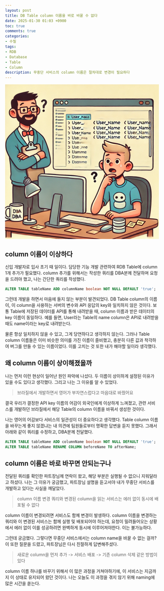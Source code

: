 ```yaml
---
layout: post
title: DB Table column 이름을 바로 바꿀 수 없다
date: 2025-01-30 01:03 +0900
toc: true
comments: true
categories:
- 수필
tags:
- RDB
- Database
- Table
- Column
description: 무중단 서비스의 column 이름은 절차대로 변경이 필요하다
---
```


![git](/assets/image/2025-01-30.webp)

## column 이름이 이상하다
신입 개발자로 입사 초기 때 일이다. 담당한 기능 개발 관련하여 RDB Table에 column 1개 추가가 필요했다. column 추가를 위해서는 작성한 쿼리를 DBA분께 전달하며 요청을 드려야 했고, 나는 간단한 쿼리를 작성했다.
```sql
ALTER TABLE tableName ADD columnName boolean NOT NULL DEFAULT 'true';
```
그런데 개발을 하면서 마음에 들지 않는 부분이 발견되었다. DB Table column의 이름이, 이 column을 사용하는 서버의 변수와 API 응답의 key와 일치하지 않은 것이다. 보통 Table에 저장된 데이터를 API를 통해 내려받을 때, column 이름과 받은 데이터의 key 이름이 동일하다. 예를 들면, User라는 Table의 name column은 API로 내려받을 때도 name이라는 key로 내려받는다.

물론 항상 일치하지 않을 수 있고, 그게 당연하다고 생각하지 않는다. 그러나 Table column 이름들은 이미 비슷한 의미를 가진 이름이 즐비했고, 충분히 다른 값과 착각하여 버그를 만들 수 있는 이름이었다. 이를 고치는 것 또한 내가 해야할 일이라 생각했다.

## 왜 column 이름이 상이해졌을까
나는 먼저 이런 현상이 일어난 원인 파악에 나섰다. 두 이름이 상이하게 설정된 이유가 있을 수도 있다고 생각했다. 그리고 나는 그 이유를 알 수 있었다.

> 브라질에서 개발하면서 영어가 부자연스럽다고 마음대로 바꿨어요

결국 우리가 결정한 API key 이름의 어감이 외국인에게 이상하게 느껴졌고, 관련 서비스를 개발하던 브라질에서 해당 Table의 column 이름을 바꿔서 생성한 것이다.

나는 영어의 어감보다 서비스의 일관성이 더 중요하다고 생각했다. Table column 이름을 바꾸는게 좋지 않겠냐는 내 의견에 팀원들로부터 명확한 답변을 듣지 못했다. 그래서 아래와 같이 쿼리를 수정하고, DBA분께 전달했다.
```sql
ALTER TABLE tableName ADD columnName boolean NOT NULL DEFAULT 'true';
ALTER TABLE tableName RENAME COLUMN beforeName TO afterName;
```

## column 이름은 바로 바꾸면 안되는구나
전달된 쿼리를 확인한 파트장님께 연락이 왔고, 해당 부분은 실행될 수 없으니 지워달라고 하셨다. 나는 그 이유가 궁금했고, 파트장님 설명을 듣고서야 내가 무중단 서비스를 개발하고 있다는 사실을 깨달았다.

> column 이름 변경 쿼리와 변경된 column을 읽는 서비스는 에러 없이 동시에 배포될 수 없다

column 이름이 변경되려면 서비스도 함께 변경이 발생하다. column 이름을 변경하는 쿼리와 이 변경된 서비스는 함께 실행 및 배포되어야 하는데, 요청이 밀려들어오는 상황에서 에러 없이 이를 성공하려면 완벽하게 동시에 이루어져야한다. 이는 불가능하다.

그런데 궁금했다. 그렇다면 무중단 서비스에서는 column name을 바꿀 수 없는 걸까? 이 또한 질문을 드렸고, 파트장님은 다시 친절하게 답변해주셨다.

> 새로운 column을 먼저 추가 -> 서비스 배포 -> 기존 column 삭제 같은 방법이 있다

column 이름 하나를 바꾸기 위해서 이 많은 과정을 거쳐야하기에, 이 서비스는 지금까지 이 상태로 유지되어 왔던 것이다. 나는 오늘도 이 과정을 겪지 않기 위해 naming에 많은 시간을 쏟는다.